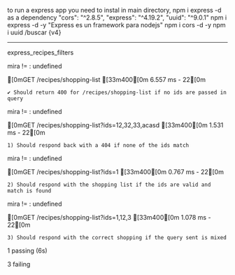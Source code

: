to run a express app you need to instal in main directory, npm i express -d as a dependency
    "cors": "^2.8.5",
    "express": "^4.19.2",
    "uuid": "^9.0.1"
npm i express -d -y
"Express es un framework para nodejs"
npm i cors -d -y
npm i uuid /buscar {v4}



----------------------------------
  express_recipes_filters

mira != : undefined

[0mGET /recipes/shopping-list [33m400[0m 6.557 ms - 22[0m

    ✔ Should return 400 for /recipes/shopping-list if no ids are passed in query

mira != : undefined

[0mGET /recipes/shopping-list?ids=12,32,33,acasd [33m400[0m 1.531 ms - 22[0m

    1) Should respond back with a 404 if none of the ids match

mira != : undefined

[0mGET /recipes/shopping-list?ids=1 [33m400[0m 0.767 ms - 22[0m

    2) Should respond with the shopping list if the ids are valid and match is found

mira != : undefined

[0mGET /recipes/shopping-list?ids=1,12,3 [33m400[0m 1.078 ms - 22[0m

    3) Should respond with the correct shopping if the query sent is mixed

  1 passing (6s)

  3 failing